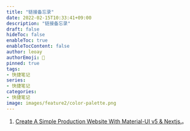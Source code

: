 ```yaml
---
title: "链接备忘录"
date: 2022-02-15T10:33:41+09:00
description: "链接备忘录"
draft: false
hideToc: false
enableToc: true
enableTocContent: false
author: leoay
authorEmoji: 🎅
pinned: true
tags:
- 快捷笔记
series:
- 快捷笔记
categories:
- 快捷笔记
image: images/feature2/color-palette.png
---
```


1. [Create A Simple Production Website With Material-UI v5 & Nextjs.](https://www.ansonlowzf.com/create-a-website-with-material-ui-v5-nextjs/)。

